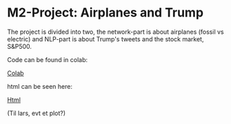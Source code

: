 # M2-Project: Airplanes and Trump

The project is divided into two, the network-part is about airplanes (fossil vs electric) and NLP-part is about Trump's tweets and the stock market, S&P500.

Code can be found in colab:

[Colab](https://colab.research.google.com/drive/1PhMeARbtLYwAEyB6beZal7DNZTxt8_bA#scrollTo=FOZeA_izCc3C)

html can be seen here:

[Html](...LARS...)

(Til lars, evt et plot?)
